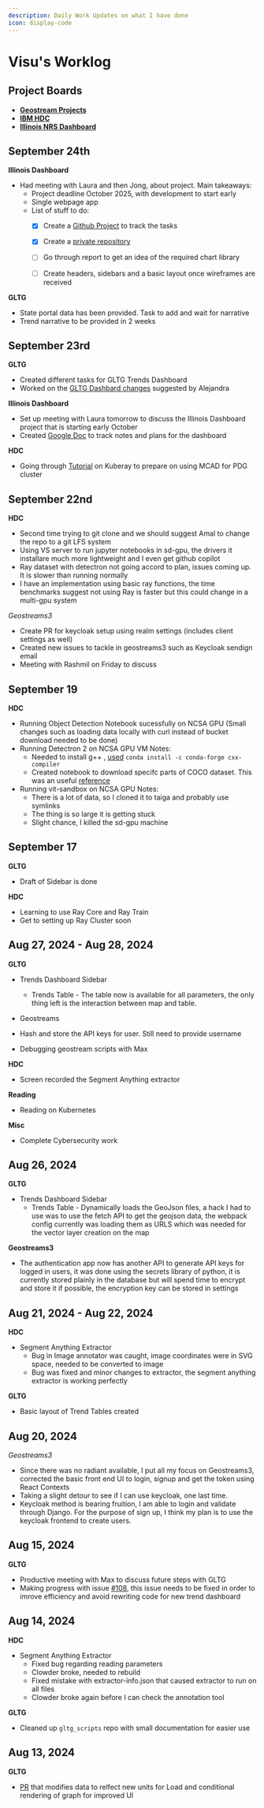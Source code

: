 ```yaml
---
description: Daily Work Updates on what I have done
icon: display-code
---
```


# Visu's Worklog

## Project Boards

- [**Geostream Projects**](https://github.com/orgs/geostreams/projects/7)
- [**IBM HDC**](https://github.com/orgs/clowder-framework/projects/3)
- [**Illinois NRS Dashboard**](https://github.com/orgs/geostreams/projects/9)

## September 24th

**Illinois Dashboard**
- Had meeting with Laura and then Jong, about project. Main takeaways:
  - Project deadline October 2025, with development to start early
  - Single webpage app
  - List of stuff to do:
    - [X] Create a [Github Project]((https://github.com/orgs/geostreams/projects/9)) to track the tasks
    - [X] Create a [private repository](https://github.com/geostreams/illinois-nrs-dashboard)
    - [ ] Go through report to get an idea of the required chart library
    - [ ] Create headers, sidebars and a basic layout once wireframes are received


**GLTG**
- State portal data has been provided. Task to add and wait for narrative 
- Trend narrative to be provided in 2 weeks
 

## September 23rd
**GLTG**
- Created different tasks for GLTG Trends Dashboard
- Worked on the [GLTG Dashbard changes](https://github.com/geostreams/gltg/issues/115) suggested by Alejandra

**Illinois Dashboard**
- Set up meeting with Laura tomorrow to discuss the Illinois Dashboard project that is starting early October
- Created [Google Doc](https://docs.google.com/document/d/1dUPDMBBk3ZLDZn3wwInLj3j2IhqzzuRCeKauPPd5uC4/) to track notes and plans for the dashboard

**HDC**
- Going through [Tutorial](https://docs.ray.io/en/latest/cluster/getting-started.html) on Kuberay to prepare on using MCAD for PDG cluster


## September 22nd
**HDC**
- Second time trying to git clone and we should suggest Amal to change the repo to a git LFS system
- Using VS server to run jupyter notebooks in sd-gpu, the drivers it installare much more lightweight and I even get github copilot
- Ray dataset with detectron not going accord to plan, issues coming up. It is slower than running normally
- I have an implementation using basic ray functions, the time benchmarks suggest not using Ray is faster but this could change in a multi-gpu system

*Geostreams3*
- Create PR for keycloak setup using realm settings (includes client settings as well)
- Created new issues to tackle in geostreams3 such as Keycloak sendign email
- Meeting with Rashmil on Friday to discuss

## September 19
**HDC**
- Running Object Detection Notebook sucessfully on NCSA GPU (Small changes such as loading data locally with curl instead of bucket download needed to be done)
- Running Detectron 2 on NCSA GPU VM
  Notes:
  - Needed to install g++ , [used](https://stackoverflow.com/a/69485927) `conda install -c conda-forge cxx-compiler`
  - Created notebook to download specifc parts of COCO dataset. This was an useful [reference](https://pypi.org/project/CocoDataset/)
- Running vit-sandbox on NCSA GPU
  Notes:
  - There is a lot of data, so I cloned it to taiga and probably use symlinks
  - The thing is so large it is getting stuck
  - Slight chance, I killed the sd-gpu machine

  



## September 17 
**GLTG** 
* Draft of Sidebar is done

**HDC**
* Learning to use Ray Core and Ray Train
* Get to setting up Ray Cluster soon



## Aug 27, 2024 - Aug 28, 2024

**GLTG** 
* Trends Dashboard Sidebar
  * Trends Table - The table now is available for all parameters, the only thing left is the interaction between map and table. 

* Geostreams
 * Hash and store the API keys for user. Still need to provide username
 * Debugging geostream scripts with Max


**HDC**
* Screen recorded the Segment Anything extractor 

**Reading**
  * Reading on Kubernetes 

**Misc**
* Complete Cybersecurity work


## Aug 26, 2024

**GLTG**
* Trends Dashboard Sidebar
  * Trends Table - Dynamically loads the GeoJson files, a hack I had to use was to use the fetch API to get the geojson data, the webpack config currently was loading them as URLS which was needed for the vector layer creation on the map

**Geostreams3**
  * The authentication app now has another API to generate API keys for logged in users, it was done using the secrets library of python, it is currently stored plainly in the database but will spend time to encrypt and store it if possible, the encryption key can be stored in settings

## Aug 21, 2024 - Aug 22, 2024

**HDC**
* Segment Anything Extractor
  * Bug in Image annotator was caught, image coordinates were in SVG space, needed to be converted to image
  * Bug was fixed and minor changes to extractor, the segment anything extractor is working perfectly

**GLTG**
* Basic layout of Trend Tables created


## Aug 20, 2024

*Geostreams3*
* Since there was no radiant available, I put all my focus on Geostreams3, corrected the basic front end UI to login, signup and  get the token using React Contexts
* Taking a slight detour to see if I can use keycloak, one last time. 
* Keycloak method is bearing fruition, I am able to login and validate through Django. For the purpose of sign up, I think my plan is to use the keycloak frontend to create users. 


## Aug 15, 2024

**GLTG** 
* Productive meeting with Max to discuss future steps with GLTG
* Making progress with issue [#108](https://github.com/geostreams/gltg/issues/108), this issue needs to be fixed in order to imrove efficiency and avoid rewriting code for new trend dashboard



## Aug 14, 2024

**HDC**

* Segment Anything Extractor
  * Fixed bug regarding reading parameters
  * Clowder broke, needed to rebuild
  * Fixed mistake with extractor-info.json that caused extractor to run on all files
  * Clowder broke again before I can check the annotation tool

**GLTG**

* Cleaned up `gltg_scripts` repo with small documentation for easier use

## Aug 13, 2024

**GLTG**

* [PR](https://github.com/geostreams/gltg/pull/105) that modifies data to relfect new units for Load and conditional rendering of graph for improved UI

